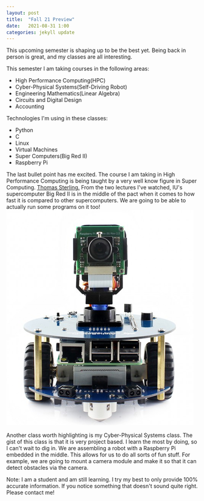 ```yaml
---
layout: post
title:  "Fall 21 Preview"
date:   2021-08-31 1:00
categories: jekyll update
---
```


This upcoming semester is shaping up to be the best yet. Being back in person is great, and my classes are all
interesting.

This semester I am taking courses in the following areas:
 * High Performance Computing(HPC)
 * Cyber-Physical Systems(Self-Driving Robot)
 * Engineering Mathematics(Linear Algebra)
 * Circuits and Digital Design
 * Accounting

Technologies I'm using in these classes:
* Python
* C
* Linux
* Virtual Machines
* Super Computers(Big Red II)
* Raspberry Pi

The last bullet point has me excited. The course I am taking in High Performance Computing is
being taught by a very well know figure in Super Computing. [Thomas Sterling.](https://luddy.indiana.edu/contact/profile/?profile_id=303)
From the two lectures I've watched, IU's supercomputer Big Red II is in the middle of the pact when it comes to how fast it is
compared to other supercomputers. We are going to be able to actually run some programs on it too!
<img src="/assets/alphabot2-image.png"/>

Another class worth highlighting is my Cyber-Physical Systems class. The gist of this class is that it is very project based.
I learn the most by doing, so I can't wait to dig in. We are assembling a robot with a Raspberry Pi embedded in the middle. This allows for us to do all sorts of fun stuff. For example, we are going to mount a camera module and make it so that it can detect obstacles via the camera.

<p>
  <p>
    Note: I am a student and am still learning. I try my best to only provide 100% accurate information. If you notice something that doesn't sound quite right. Please contact me!
  </p>
</p>
